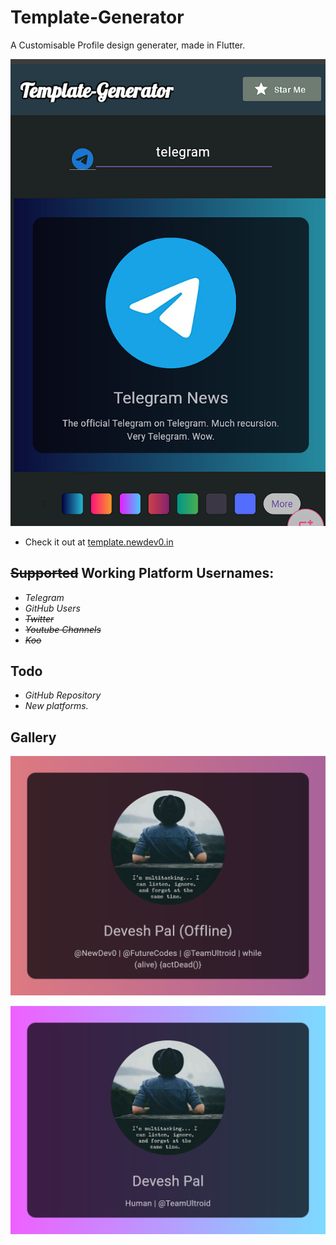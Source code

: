 # Template-Generator
A Customisable Profile design generater, made in Flutter.

![Telegram Profile Cards](./screenshots/image.png)


- Check it out at [template.newdev0.in](https://templatedev0.web.app/)


## ~~Supported~~ Working Platform Usernames:
- *Telegram*
- *GitHub Users*
- ~~*Twitter*~~
- ~~*Youtube Channels*~~
- ~~*Koo*~~

## Todo
- *GitHub Repository*
- *New platforms.*


## Gallery

![Devesh Pal](./screenshots/karboncopy-profile.png)

![Devesh Pal](./screenshots/New-dev0-profile.png)
